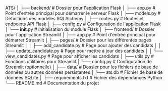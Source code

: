ATS/
│
├── backend/                    # Dossier pour l'application Flask
│   ├── app.py                  # Point d'entrée principal pour démarrer le serveur Flask
│   ├── models.py               # Définitions des modèles SQLAlchemy
│   ├── routes.py               # Routes et endpoints API Flask
│   ├── config.py               # Configuration de l'application Flask
│   └── __init__.py             # Initialisation du module Flask
│
├── frontend/                   # Dossier pour l'application Streamlit
│   ├── app.py                  # Point d'entrée principal pour démarrer Streamlit
│   ├── pages/                  # Dossier pour les différentes pages Streamlit
│   │   ├── add_candidate.py    # Page pour ajouter des candidats
│   │   ├── update_candidate.py # Page pour mettre à jour des candidats
│   │   └── view_candidates.py  # Page pour afficher les candidats
│   ├── utils.py                # Fonctions utilitaires pour Streamlit
│   └── config.py               # Configuration de Streamlit (optionnelle)
│
├── data/                       # Dossier pour les fichiers de base de données ou autres données persistantes
│   └── ats.db                  # Fichier de base de données SQLite
│
├── requirements.txt            # Fichier des dépendances Python
└── README.md                   # Documentation du projet
